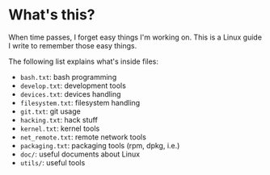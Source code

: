# What's this?
When time passes, I forget easy things I'm working on.
This is a Linux guide I write to remember those easy things.

The following list explains what's inside files:
* `bash.txt`: bash programming
* `develop.txt`: development tools
* `devices.txt`: devices handling
* `filesystem.txt`: filesystem handling
* `git.txt`: git usage
* `hacking.txt`: hack stuff
* `kernel.txt`: kernel tools
* `net_remote.txt`: remote network tools
* `packaging.txt`: packaging tools (rpm, dpkg, i.e.)
* `doc/`: useful documents about Linux
* `utils/`: useful tools

